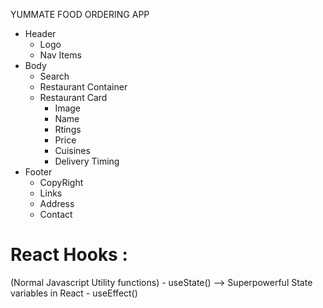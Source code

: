 YUMMATE FOOD ORDERING APP 

* Header
    - Logo
    - Nav Items
* Body
    - Search
    - Restaurant Container
    - Restaurant Card
        - Image
        - Name
        - Rtings
        - Price
        - Cuisines
        - Delivery Timing
* Footer
    - CopyRight
    - Links
    - Address
    - Contact

# React Hooks :

(Normal Javascript Utility functions) 
    - useState() --> Superpowerful State variables in React
    - useEffect()